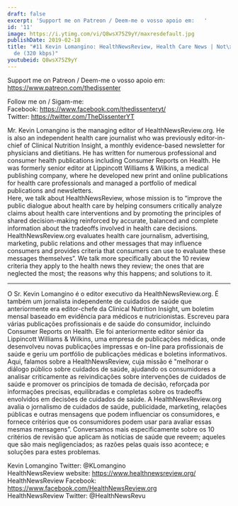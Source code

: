 ```yaml
---
draft: false
excerpt: 'Support me on Patreon / Deem-me o vosso apoio em:   '
id: '11'
image: https://i.ytimg.com/vi/Q8wsX75Z9yY/maxresdefault.jpg
publishDate: 2019-02-18
title: "#11 Kevin Lomangino: HealthNewsReview, Health Care News | Not\xEDcias de Sa\xFA\
  de (320 kbps)"
youtubeid: Q8wsX75Z9yY
---
```

Support me on Patreon / Deem-me o vosso apoio em:   
https://www.patreon.com/thedissenter

Follow me on / Sigam-me:  
Facebook: https://www.facebook.com/thedissenteryt/  
Twitter: https://twitter.com/TheDissenterYT

Mr. Kevin Lomangino is the managing editor of HealthNewsReview.org. He is also an independent health care journalist who was previously editor-in-chief of Clinical Nutrition Insight, a monthly evidence-based newsletter for physicians and dietitians. He has written for numerous professional and consumer health publications including Consumer Reports on Health. He was formerly senior editor at Lippincott Williams & Wilkins, a medical publishing company, where he developed new print and online publications for health care professionals and managed a portfolio of medical publications and newsletters.   
Here, we talk about HealthNewsReview, whose mission is to “improve the public dialogue about health care by helping consumers critically analyze claims about health care interventions and by promoting the principles of shared decision-making reinforced by accurate, balanced and complete information about the tradeoffs involved in health care decisions. HealthNewsReview.org evaluates health care journalism, advertising, marketing, public relations and other messages that may influence consumers and provides criteria that consumers can use to evaluate these messages themselves”. We talk more specifically about the 10 review criteria they apply to the health news they review; the ones that are neglected the most; the reasons why this happens; and solutions to it.

---

O Sr. Kevin Lomangino é o editor executivo da HealthNewsReview.org. É também um jornalista independente de cuidados de saúde que anteriormente era editor-chefe da Clinical Nutrition Insight, um boletim mensal baseado em evidência para médicos e nutricionistas. Escreveu para várias publicações profissionais e de saúde do consumidor, incluindo Consumer Reports on Health. Ele foi anteriormente editor sénior da Lippincott Williams & Wilkins, uma empresa de publicações médicas, onde desenvolveu novas publicações impressas e on-line para profissionais de saúde e geriu um portfólio de publicações médicas e boletins informativos.  
Aqui, falamos sobre a HealthNewsReview, cuja missão é "melhorar o diálogo público sobre cuidados de saúde, ajudando os consumidores a analisar criticamente as reivindicações sobre intervenções de cuidados de saúde e promover os princípios de tomada de decisão, reforçada por informações precisas, equilibradas e completas sobre os tradeoffs envolvidos em decisões de cuidados de saúde. A HealthNewsReview.org avalia o jornalismo de cuidados de saúde, publicidade, marketing, relações públicas e outras mensagens que podem influenciar os consumidores, e fornece critérios que os consumidores podem usar para avaliar essas mesmas mensagens”. Conversamos mais especificamente sobre os 10 critérios de revisão que aplicam às notícias de saúde que reveem; aqueles que são mais negligenciados; as razões pelas quais isso acontece; e soluções para estes problemas.

Kevin Lomangino Twitter: @KLomangino  
HealthNewsReview website: https://www.healthnewsreview.org/  
HealthNewsReview Facebook: https://www.facebook.com/HealthNewsReview.org   
HealthNewsReview Twitter: @HealthNewsRevu